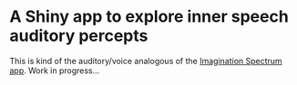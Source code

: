 # A Shiny app to explore inner speech auditory percepts

This is kind of the auditory/voice analogous of the [Imagination Spectrum app](https://imaginationspectrum.com/visualize). Work in progress...
